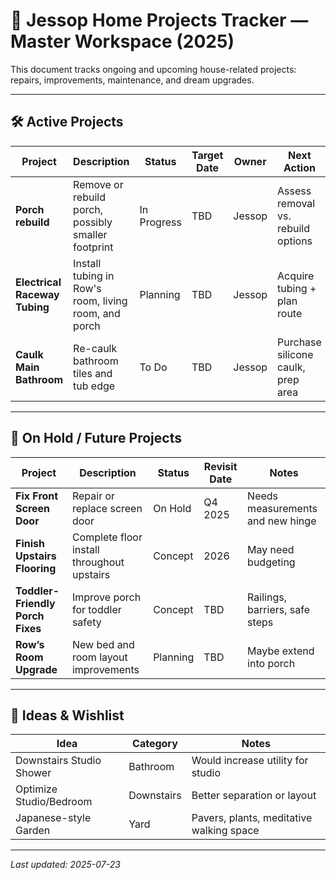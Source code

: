 # 🏡 Jessop Home Projects Tracker — Master Workspace (2025)

This document tracks ongoing and upcoming house-related projects: repairs, improvements, maintenance, and dream upgrades.

---

## 🛠 Active Projects

| Project | Description | Status | Target Date | Owner | Next Action |
|--------|-------------|--------|-------------|--------|-------------|
| **Porch rebuild** | Remove or rebuild porch, possibly smaller footprint | In Progress | TBD | Jessop | Assess removal vs. rebuild options |
| **Electrical Raceway Tubing** | Install tubing in Row's room, living room, and porch | Planning | TBD | Jessop | Acquire tubing + plan route |
| **Caulk Main Bathroom** | Re-caulk bathroom tiles and tub edge | To Do | TBD | Jessop | Purchase silicone caulk, prep area |

---

## 🧊 On Hold / Future Projects

| Project | Description | Status | Revisit Date | Notes |
|--------|-------------|--------|---------------|-------|
| **Fix Front Screen Door** | Repair or replace screen door | On Hold | Q4 2025 | Needs measurements and new hinge |
| **Finish Upstairs Flooring** | Complete floor install throughout upstairs | Concept | 2026 | May need budgeting |
| **Toddler-Friendly Porch Fixes** | Improve porch for toddler safety | Concept | TBD | Railings, barriers, safe steps |
| **Row’s Room Upgrade** | New bed and room layout improvements | Planning | TBD | Maybe extend into porch |

---

## 🧩 Ideas & Wishlist

| Idea | Category | Notes |
|------|----------|-------|
| Downstairs Studio Shower | Bathroom | Would increase utility for studio |
| Optimize Studio/Bedroom | Downstairs | Better separation or layout |
| Japanese-style Garden | Yard | Pavers, plants, meditative walking space |

---

_Last updated: 2025-07-23_
